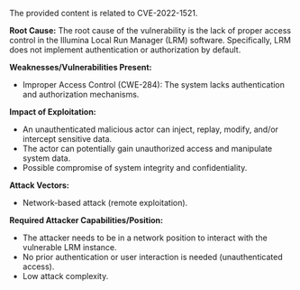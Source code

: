 The provided content is related to CVE-2022-1521.

**Root Cause:**
The root cause of the vulnerability is the lack of proper access control in the Illumina Local Run Manager (LRM) software. Specifically, LRM does not implement authentication or authorization by default.

**Weaknesses/Vulnerabilities Present:**
- Improper Access Control (CWE-284): The system lacks authentication and authorization mechanisms.

**Impact of Exploitation:**
- An unauthenticated malicious actor can inject, replay, modify, and/or intercept sensitive data.
- The actor can potentially gain unauthorized access and manipulate system data.
- Possible compromise of system integrity and confidentiality.

**Attack Vectors:**
- Network-based attack (remote exploitation).

**Required Attacker Capabilities/Position:**
- The attacker needs to be in a network position to interact with the vulnerable LRM instance.
- No prior authentication or user interaction is needed (unauthenticated access).
- Low attack complexity.